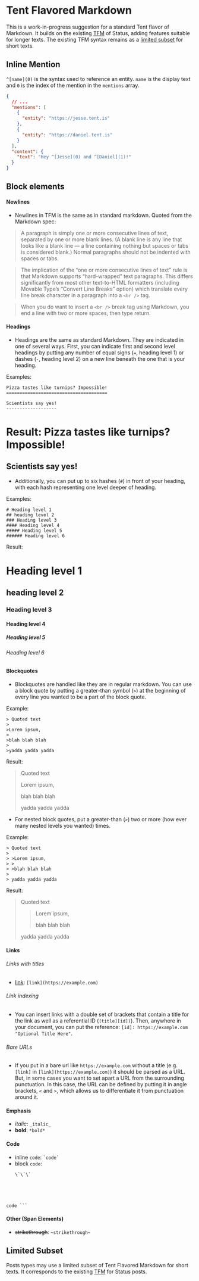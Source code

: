 # Tent Flavored Markdown

This is a work-in-progress suggestion for a standard Tent flavor of Markdown. It builds on the existing [TFM](https://tent.io/docs/post-types#markdown) of Status, adding features suitable for longer texts. The existing TFM syntax remains as a [limited subset](#limited-subset) for short texts.

## Inline Mention

`^[name](0)` is the syntax used to reference an entity. `name` is the display
text and `0` is the index of the mention in the `mentions` array.

```json
{
  // ...
  "mentions": [
    {
      "entity": "https://jesse.tent.is"
    },
    {
      "entity": "https://daniel.tent.is"
    }
  ],
  "content": {
    "text": "Hey ^[Jesse](0) and ^[Daniel](1)!"
  }
}
```

## Block elements 

#### Newlines
- Newlines in TFM is the same as in standard markdown. Quoted from the Markdown spec: 
>A paragraph is simply one or more consecutive lines of text, separated by one or more blank lines. (A blank line is any line that looks like a blank line — a line containing nothing but spaces or tabs is considered blank.) Normal paragraphs should not be indented with spaces or tabs.

>The implication of the “one or more consecutive lines of text” rule is that Markdown supports “hard-wrapped” text paragraphs. This differs significantly from most other text-to-HTML formatters (including Movable Type’s “Convert Line Breaks” option) which translate every line break character in a paragraph into a `<br />` tag.

>When you do want to insert a `<br />` break tag using Markdown, you end a line with two or more spaces, then type return.

#### Headings

- Headings are the same as standard Markdown. They are indicated in one of several ways. First, you can indicate first and second level headings by putting any number of equal signs (`=`, heading level 1) or dashes (`-`, heading level 2) on a new line beneath the one that is your heading. 

Examples: 

```
Pizza tastes like turnips? Impossible!
======================================

Scientists say yes!
-------------------
```

Result: 
Pizza tastes like turnips? Impossible!
======================================

Scientists say yes!
-------------------

- Additionally, you can put up to six hashes (`#`) in front of your heading, with each hash representing one level deeper of heading. 

Examples: 

```
# Heading level 1
## heading level 2
### Heading level 3
#### Heading level 4
##### Heading level 5
###### Heading level 6
```

Result: 
# Heading level 1
## heading level 2
### Heading level 3
#### Heading level 4
##### Heading level 5
###### Heading level 6

#### Blockquotes
- Blockquotes are handled like they are in regular markdown. You can use a block quote by putting a greater-than symbol (`>`) at the beginning of every line you wanted to be a part of the block quote. 

Example:
```
> Quoted text
>
>Lorem ipsum,
>
>blah blah blah
>
>yadda yadda yadda
```

Result:
> Quoted text
>
> Lorem ipsum,
>
> blah blah blah
>
> yadda yadda yadda

- For nested block quotes, put a greater-than (`>`) two or more (how ever many nested levels you wanted) times.

Example: 

```
> Quoted text
>
> >Lorem ipsum,
> >
> >blah blah blah
>
> yadda yadda yadda
```

Result:
> Quoted text
>
> >Lorem ipsum,
> >
> >blah blah blah
>
> yadda yadda yadda

#### Links

###### Links with titles

- [link](https://example.com): `[link](https://example.com)`

###### Link indexing

- You can insert links with a double set of brackets that contain a title for the link as well as a referential ID (`[title][id])`). Then, anywhere in your document, you can put the reference: `[id]: https://example.com  "Optional Title Here"`.

###### Bare URLs

- If you put in a bare url like `https://example.com` without a title (e.g. `[link]` in `[link](https://example.com)`) it should be parsed as a URL. But, in some cases you want to set apart a URL from the surrounding punctuation. In this case, the URL can be defined by putting it in angle brackets, `<` and `>`, which allows us to differentiate it from punctuation around it.


#### Emphasis

- _italic_: `_italic_`
- **bold**: `*bold*`

#### Code

- inline `code`: `` `code` ``
- block `code`: 
  <pre><code>\`\`\`
code
\`\`\`</code></pre>

#### Other (Span Elements)

- ~~strikethrough~~: `~strikethrough~`


## Limited Subset

Posts types may use a limited subset of Tent Flavored Markdown for short texts. It corresponds to the existing [TFM](https://tent.io/docs/post-types#markdown) for Status posts.
